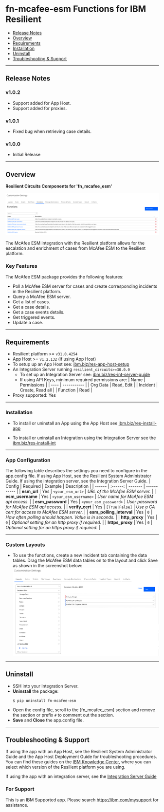 <!--
  This Install README.md is generated by running:
  "resilient-sdk docgen -p fn_mcafee_esm --install-guide"

  It is best edited using a Text Editor with a Markdown Previewer. VS Code
  is a good example. Checkout https://guides.github.com/features/mastering-markdown/
  for tips on writing with Markdown

  If you make manual edits and run docgen again, a .bak file will be created

  Store any screenshots in the "doc/screenshots" directory and reference them like:
  ![screenshot: screenshot_1](./doc/screenshots/screenshot_1.png)
-->

# fn-mcafee-esm Functions for IBM Resilient

- [Release Notes](#release-notes)
- [Overview](#overview)
- [Requirements](#requirements)
- [Installation](#installation)
- [Uninstall](#uninstall)
- [Troubleshooting & Support](#troubleshooting)

---

## Release Notes
<!--
  Specify all changes in this release. Do not remove the release 
  notes of a previous release
-->
### v1.0.2
- Support added for App Host.
- Support added for proxies.

### v1.0.1
* Fixed bug when retrieving case details. 

### v1.0.0
* Initial Release

---

## Overview
<!--
  Provide a high-level description of the function itself and its remote software or application.
  The text below is parsed from the "description" and "long_description" attributes in the setup.py file
-->
**Resilient Circuits Components for 'fn_mcafee_esm'**

 ![screenshot: main](./doc/screenshots/main.png)

The McAfee ESM integration with the Resilient platform allows for the escalation and enrichment 
of cases from McAfee ESM to the Resilient platform.
### Key Features
<!--
  List the Key Features of the Integration
-->
The McAfee ESM package provides the following features:
* Poll a McAfee ESM server for cases and create corresponding incidents in the Resilient platform.
* Query a McAfee ESM server.
* Get a list of cases.
* Get a case details.
* Get a case events details.
* Get triggered events.
* Update a case.  
---

## Requirements
<!--
  List any Requirements 
-->
* Resilient platform >= `v31.0.4254`
* App Host >= `v1.2.132` (if using App Host)
* To setup up an App Host see:  [ibm.biz/res-app-host-setup](https://ibm.biz/res-app-host-setup)
* An Integration Server running `resilient_circuits>=30.0.0`
  * To set up an Integration Server see: [ibm.biz/res-int-server-guide](https://ibm.biz/res-int-server-guide)
  * If using API Keys, minimum required permissions are:
    | Name | Permissions |
    | ---- | ----------- |
    | Org Data | Read, Edit |
    | Incident | Create, Read all |
    | Function | Read |
* Proxy supported: Yes
---


### Installation
* To install or uninstall an App using the App Host see [ibm.biz/res-install-app](https://ibm.biz/res-install-app)

* To install or uninstall an Integration using the Integration Server see the [ibm.biz/res-install-int](https://ibm.biz/res-install-int)
---

### App Configuration
The following table describes the settings you need to configure in the app.config file. If using App Host, see the Resilient System Administrator Guide. If using the integration server, see the Integration Server Guide.
| Config | Required | Example | Description |
| ------ | :------: | ------- | ----------- |
| **esm_url** | Yes | `<your_esm_url>` | *URL of the McAfee ESM server.* |
| **esm_username** | Yes | `<your_esm_username>` | *User name for McAfee ESM api access.* |
| **esm_password** | Yes | `<your_esm_password>` | *User password for McAfee ESM api access.*  |
| **verify_cert** | Yes | `[True|False]` | *Use a CA cert for access to McAfee ESM server.* |
| **esm_polling_interval** | Yes | `0` | *How often polling should happen. Value is in seconds.* |
| **http_proxy** | Yes | `0` | *Optional setting for an http proxy if required.*  |
| **https_proxy** | Yes | `0` | *Optional setting for an https proxy if required.*  |

---

### Custom Layouts
<!--
  Use this section to provide guidance on where the user should add any custom fields and data tables.
  You may wish to recommend a new incident tab.
  You should save a screenshot "custom_layouts.png" in the doc/screenshots directory and reference it here
-->
* To use the functions, create a new Incident tab containing the data tables. Drag the McAfee ESM data tables on to the layout and click Save as shown in the screenshot below:
  ![screenshot: custom_layouts](./doc/screenshots/custom_layouts.png)

---

## Uninstall
* SSH into your Integration Server.
* **Uninstall** the package:
  ```
  $ pip uninstall fn-mcafee-esm
  ```
* Open the config file, scroll to the [fn_mcafee_esm] section and remove the section or prefix `#` to comment out the section.
* **Save** and **Close** the app.config file.

---

## Troubleshooting & Support
If using the app with an App Host, see the Resilient System Administrator Guide and the App Host Deployment Guide for troubleshooting procedures. You can find these guides on the [IBM Knowledge Center](https://www.ibm.com/support/knowledgecenter/SSBRUQ), where you can select which version of the Resilient platform you are using.

If using the app with an integration server, see the [Integration Server Guide](https://ibm.biz/res-int-server-guide)

### For Support
This is an IBM Supported app. Please search https://ibm.com/mysupport for assistance.

